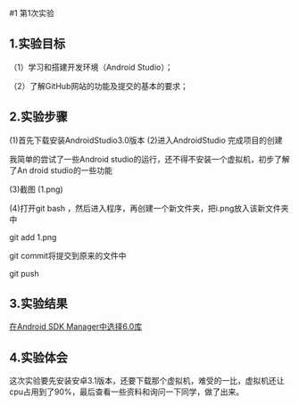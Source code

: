  #1 第1次实验 

 ## 1.实验目标 

（1）学习和搭建开发环境（Android Studio）； 

（2）了解GitHub网站的功能及提交的基本的要求； 
 ## 2.实验步骤 
 (1)首先下载安装AndroidStudio3.0版本 
 (2)进入AndroidStudio 完成项目的创建  

 我简单的尝试了一些Android studio的运行，还不得不安装一个虚拟机，初步了解了An droid studio的一些功能 
 
 (3)截图 (1.png)
 
 (4)打开git bash ，然后进入程序，再创建一个新文件夹，把i.png放入该新文件夹中
 
  git add 1.png
  
  git commit将提交到原来的文件中 

  git push

  ## 3.实验结果 

 [在Android SDK Manager中选择6.0库](https://github.com/Min4396/android-labs-2018/blob/master/soft1614080902434/soft1.png) 

 ## 4.实验体会 
这次实验要先安装安卓3.1版本，还要下载那个虚拟机，难受的一比，虚拟机还让cpu占用到了90%，最后查看一些资料和询问一下同学，做了出来。